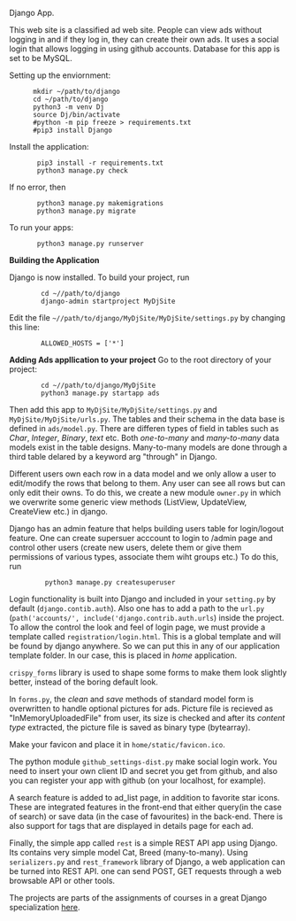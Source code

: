 Django App.


This web site is a classified ad web site. People can view ads without logging in and if they log in, they can create their own ads. It uses a social login 
that allows logging in using github accounts. Database for this app is set to be MySQL.


Setting up the enviornment:

          mkdir ~/path/to/django
          cd ~/path/to/django
          python3 -m venv Dj
          source Dj/bin/activate
          #python -m pip freeze > requirements.txt
          #pip3 install Django

Install the application:

           pip3 install -r requirements.txt
           python3 manage.py check

If no error, then

           python3 manage.py makemigrations
           python3 manage.py migrate
           
To run your apps:
           
           python3 manage.py runserver

__Building the Application__

Django is now installed. To build your project, run
            
            cd ~//path/to/django
            django-admin startproject MyDjSite
            
Edit the file `~//path/to/django/MyDjSite/MyDjSite/settings.py` by changing this line:
            
            ALLOWED_HOSTS = ['*']
            
__Adding Ads appllication to your project__
Go to the root directory of your project:

            cd ~//path/to/django/MyDjSite
            python3 manage.py startapp ads
Then add this app to `MyDjSite/MyDjSite/settings.py` and `MyDjSite/MyDjSite/urls.py`. The tables and their schema in the data base is defined 
in `ads/model.py`. There are differen types of field in tables such as _Char_, _Integer_, _Binary_, _text_ etc. Both _one-to-many_ and _many-to-many_ data models exist in the table designs. Many-to-many models are done through a third table delared by a keyword arg "through" in Django.

Different users own each row in a data model and we only allow a user to edit/modify the rows that belong to them. Any user can see all rows but can only 
edit their owns. To do this, we create a new module `owner.py` in which we overwrite some generic view methods (ListView, UpdateView, CreateView etc.) in 
django.

Django has an admin feature that helps building users table for login/logout feature. One can create supersuer acccount to login to /admin page and control 
other users (create new users, delete them or give them permissions of various types, associate them wiht groups etc.) To do this, run

             python3 manage.py createsuperuser 

Login functionality is built into Django and included in your `setting.py` by default (`django.contib.auth`). Also one has to add a path to the `url.py`
(`path('accounts/', include('django.contrib.auth.urls`) inside the project.
To allow the control the look and feel of login page, we must provide a template called `registration/login.html`. This is a global template and will be 
found by django anywhere. So we can put this in any of our application template folder. In our case, this is placed in _home_ application.

`crispy_forms` library is used to shape some forms to make them look slightly better, instead of the boring default look.

In `forms.py`, the _clean_ and _save_ methods of standard model form is overwritten to handle optional pictures for ads. Picture file is recieved as 
"InMemoryUploadedFile" from user, its size is checked and after its _content type_ extracted, the picture file is saved as binary type 
(bytearray).

Make your favicon and place it in `home/static/favicon.ico`.

The python module `github_settings-dist.py` make social login work. You need to insert your own client ID and secret you get from 
github, and also you can register your app with github (on your localhost, for example).

A search feature is added to ad_list page, in addition to favorite star icons. These are integrated features in the front-end that either query(in the case 
of search) or save data (in the case of favourites) in the back-end. There is also support for tags that are displayed in details page for each ad.

Finally, the simple app called `rest` is a simple REST API app using Django. Its contains very simple model Cat, Breed (many-to-many). Using 
`serializers.py` and `rest_framework` library of Django, a web application can be turned into REST API. one can send POST, GET requests through a web 
browsable API or other tools.

The projects are parts of the assignments of courses in a great Django specialization [here](https://www.coursera.org/specializations/django#courses). 
            


